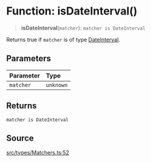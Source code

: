 # Function: isDateInterval()

> **isDateInterval**(`matcher`): `matcher is DateInterval`

Returns true if `matcher` is of type [DateInterval](../type-aliases/DateInterval.md).

## Parameters

| Parameter | Type |
| :------ | :------ |
| `matcher` | `unknown` |

## Returns

`matcher is DateInterval`

## Source

[src/types/Matchers.ts:52](https://github.com/gpbl/react-day-picker/blob/a604fd23887c832117da414a9c63b1b84efb97d9/src/types/Matchers.ts#L52)
